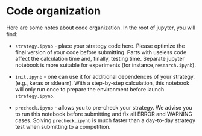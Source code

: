 # Code organization

Here are some notes about code organization. In the root of jupyter, you will find:

- `strategy.ipynb` - place your strategy code here.
Please optimize the final version of your code before submitting. Parts with useless code affect the calculation time and, finally, testing time. 
Separate jupyter notebook is more suitable for experiments (for instance,`research.ipynb`).

- `init.ipynb` - one can use it for additional dependences of your strategy.
(e.g., keras or sklearn). With a step-by-step calculation, this notebook will only run once to prepare the environment before launch `strategy.ipynb`.

- `precheck.ipynb` - allows you to pre-check your strategy. We advise you to run this notebook before submitting and fix all ERROR and WARNING cases. Solving `precheck.ipynb` is much faster than a day-to-day strategy test when submitting to a competition.